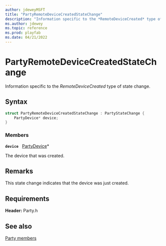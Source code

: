 ```yaml
---
author: jdeweyMSFT
title: "PartyRemoteDeviceCreatedStateChange"
description: "Information specific to the *RemoteDeviceCreated* type of state change."
ms.author: jdewey
ms.topic: reference
ms.prod: playfab
ms.date: 04/21/2022
---
```


# PartyRemoteDeviceCreatedStateChange  

Information specific to the *RemoteDeviceCreated* type of state change.  

## Syntax  
  
```cpp
struct PartyRemoteDeviceCreatedStateChange : PartyStateChange {  
    PartyDevice* device;  
}  
```
  
### Members  
  
**`device`** &nbsp; [PartyDevice](../classes/PartyDevice/partydevice.md)*  
  
The device that was created.
  
## Remarks  
  
This state change indicates that the device was just created.
  
## Requirements  
  
**Header:** Party.h
  
## See also  
[Party members](../party_members.md)  

  
  
